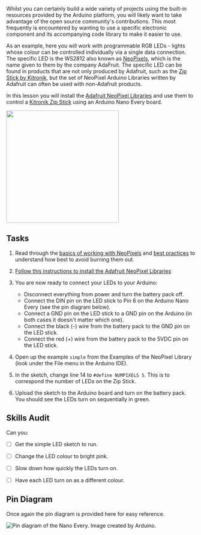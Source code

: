 Whilst you can certainly build a wide variety of projects using the built-in resources provided by the Arduino platform, you will likely want to take advantage of the open source community's contributions. This most frequently is encountered by wanting to use a specific electronic component and its accompanying code library to make it easier to use.

As an example, here you will work with programmable RGB LEDs - lights whose colour can be controlled individually via a single data connection. The specific LED is the WS2812 also known as [NeoPixels](https://learn.adafruit.com/adafruit-neopixel-uberguide/the-magic-of-neopixels), which is the name given to them by the company AdaFruit. The specific LED can be found in products that are not only produced by Adafruit, such as the [Zip Stick by Kitronik](https://kitronik.co.uk/products/35129-zip-strip), but the set of NeoPixel Arduino Libraries written by Adafruit can often be used with non-Adafruit products.

In this lesson you will install the [Adafruit NeoPixel Libraries](https://learn.adafruit.com/adafruit-neopixel-uberguide/arduino-library-installation) and use them to control a [Kitronik Zip Stick](https://kitronik.co.uk/products/35129-zip-strip) using an Arduino Nano Every board.

<img src="https://kitronik.co.uk/cdn/shop/products/35129_large-kitronik-zip-stick-leds-front_e7ca50db-bc14-4677-9e2d-e8460551b5a7_800x.jpg" width="300">



## Tasks
1. Read through the [basics of working with NeoPixels](https://learn.adafruit.com/adafruit-neopixel-uberguide/basic-connections) and [best practices](https://learn.adafruit.com/adafruit-neopixel-uberguide/best-practices) to understand how best to avoid burning them out.

2. [Follow this instructions to install the Adafruit NeoPixel Libraries](https://learn.adafruit.com/adafruit-neopixel-uberguide/arduino-library-installation)

3. You are now ready to connect your LEDs to your Arduino:
   * Disconnect everything from power and turn the battery pack off.
   * Connect the DIN pin on the LED stick to Pin 6 on the Arduino Nano Every (see the pin diagram below).
   * Connect a GND pin on the LED stick to a GND pin on the Arduino (in both cases it doesn't matter which one).
   * Connect the black (-) wire from the battery pack to the GND pin on the LED stick.
   * Connect the red (+) wire from the battery pack to the 5VDC pin on the LED stick.

4. Open up the example `simple` from the Examples of the NeoPixel Library (look under the File menu in the Arduino IDE).

5. In the sketch, change line 14 to `#define NUMPIXELS 5`. This is to correspond the number of LEDs on the Zip Stick.

6. Upload the sketch to the Arduino board and turn on the battery pack. You should see the LEDs turn on sequentially in green.


## Skills Audit
Can you:
- [ ] Get the simple LED sketch to run.
- [ ] Change the LED colour to bright pink.
- [ ] Slow down how quickly the LEDs turn on.
- [ ] Have each LED turn on as a different colour.


## Pin Diagram
Once again the pin diagram is provided here for easy reference.

![Pin diagram of the Nano Every. Image created by Arduino.](https://docs.arduino.cc/static/90c04d4cfb88446cafa299787bf06056/ABX00028-pinout.png "Nano Every Pin Diagram")